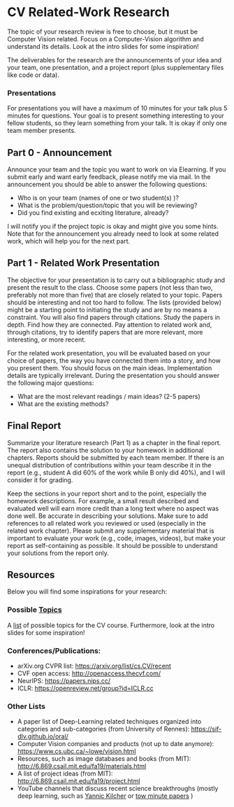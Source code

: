 # CV Related-Work Research
The topic of your research review is free to choose, but it must be Computer Vision related. Focus on a Computer-Vision algorithm and understand its details. Look at the intro slides for some inspiration! 

The deliverables for the research are the announcements of your idea and your team, one presentation, and a project report (plus supplementary files like code or data). 

### Presentations
For presentations you will have a maximum of 10 minutes for your talk plus 5 minutes for questions. Your goal is to present something interesting to your fellow students, so they learn something from your talk. It is okay if only one team member presents. 

## Part 0 - Announcement
Announce your team and the topic you want to work on via Elearning. If you submit early and want early feedback, please notify me via mail.
In the announcement you should be able to answer the following questions: 
- Who is on your team (names of one or two student(s) )?
- What is the problem/question/topic that you will be reviewing? 
- Did you find existing and ecxiting literature, already? 

I will notify you if the project topic is okay and might give you some hints. 
Note that for the announcement you already need to look at some related work, which will help you for the next part.

## Part 1 - Related Work Presentation
The objective for your presentation is to carry out a bibliographic study and present the result to the class. Choose some papers (not less than two, preferably not more than five) that are closely related to your topic. Papers should be interesting and not too hard to follow.
The lists (provided below) might be a starting point to initiating the study and are by no means a constraint. You will also find papers through citations. Study the papers in depth. Find how they are connected. Pay attention to related work and, through citations, try to identify papers that are more relevant, more interesting, or more recent. 

For the related work presentation, you will be evaluated based on your choice of papers, the way you have connected them into a story, and how you present them. You should focus on the main ideas. Implementation details are typically irrelevant. 
During the presentation you should answer the following major questions:
- What are the most relevant readings / main ideas? (2-5 papers) 
- What are the existing methods? 

## Final Report
Summarize your literature research (Part 1) as a chapter in the final report. 
The report also contains the solution to your homework in additional chapters. 
Reports should be submitted by each team member. If there is an unequal distribution of contributions within your team describe it in the report (e.g., student A did 60% of the work while B only did 40%), and I will consider it for grading. 

Keep the sections in your report short and to the point, especially the homework descriptions. For example, a small result described and evaluated well will earn more credit than a long text where no aspect was done well. Be accurate in describing your solutions. Make sure to add references to all related work you reviewed or used (especially in the related work chapter). 
Please submit any supplementary material that is important to evaluate your work (e.g., code, images, videos), but make your report as self-containing as possible. It should be possible to understand your solutions from the report only. 

## Resources 
Below you will find some inspirations for your research:

### Possible [Topics](TOPICS.md)
A [list](TOPICS.md) of possible topics for the CV course. 
Furthermore, look at the intro slides for some inspiration! 


### Conferences/Publications:
- arXiv.org CVPR list: https://arxiv.org/list/cs.CV/recent
- CVF open access: http://openaccess.thecvf.com/
- NeurIPS: https://papers.nips.cc/
- ICLR: https://openreview.net/group?id=ICLR.cc

### Other Lists
- A paper list of Deep-Learning related techniques organized into categories and sub-categories (from University of Rennes): https://sif-dlv.github.io/oral/
- Computer Vision companies and products (not up to date anymore): https://www.cs.ubc.ca/~lowe/vision.html
- Resources, such as image databases and books (from MIT): http://6.869.csail.mit.edu/fa19/materials.html
- A list of project ideas (from MIT): http://6.869.csail.mit.edu/fa19/project.html
- YouTube channels that discuss recent science breakthroughs (mostly deep learning, such as [Yannic Kilcher](https://www.youtube.com/c/YannicKilcher/videos) or [tow minute papers](https://www.youtube.com/c/K%C3%A1rolyZsolnai/videos) )
